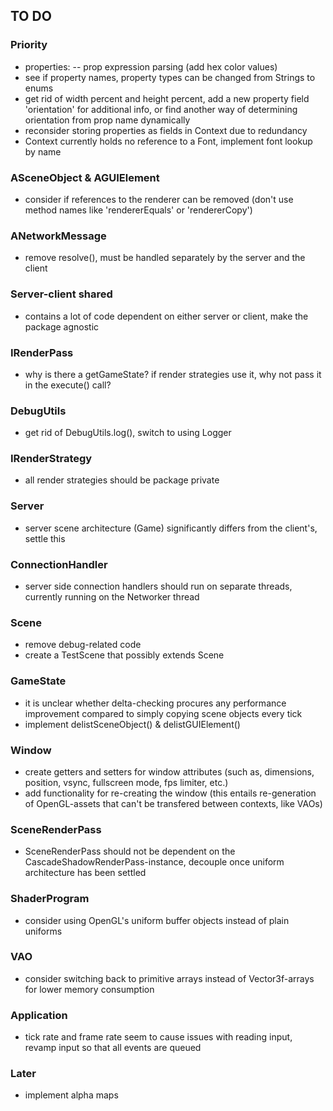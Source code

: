 ## TO DO

### Priority
- properties:
 -- prop expression parsing (add hex color values)
- see if property names, property types can be changed from Strings to enums
- get rid of width percent and height percent, add a new property field 'orientation' for additional info, or find another way of determining orientation from prop name dynamically
- reconsider storing properties as fields in Context due to redundancy
- Context currently holds no reference to a Font, implement font lookup by name

### ASceneObject & AGUIElement
- consider if references to the renderer can be removed (don't use method names like 'rendererEquals' or 'rendererCopy')

### ANetworkMessage
- remove resolve(), must be handled separately by the server and the client

### Server-client shared
- contains a lot of code dependent on either server or client, make the package agnostic

### IRenderPass
- why is there a getGameState? if render strategies use it, why not pass it in the execute() call?

### DebugUtils
- get rid of DebugUtils.log(), switch to using Logger

### IRenderStrategy
- all render strategies should be package private

### Server
- server scene architecture (Game) significantly differs from the client's, settle this

### ConnectionHandler
- server side connection handlers should run on separate threads, currently running on the Networker thread

### Scene
- remove debug-related code
- create a TestScene that possibly extends Scene

### GameState
- it is unclear whether delta-checking procures any performance improvement compared to simply copying scene objects every tick
- implement delistSceneObject() & delistGUIElement()

### Window
- create getters and setters for window attributes (such as, dimensions, position, vsync, fullscreen mode, fps limiter, etc.)
- add functionality for re-creating the window (this entails re-generation of OpenGL-assets that can't be transfered between contexts, like VAOs)

### SceneRenderPass
- SceneRenderPass should not be dependent on the CascadeShadowRenderPass-instance, decouple once uniform architecture has been settled

### ShaderProgram
- consider using OpenGL's uniform buffer objects instead of plain uniforms

### VAO
- consider switching back to primitive arrays instead of Vector3f-arrays for lower memory consumption

### Application
- tick rate and frame rate seem to cause issues with reading input, revamp input so that all events are queued

### Later
- implement alpha maps

